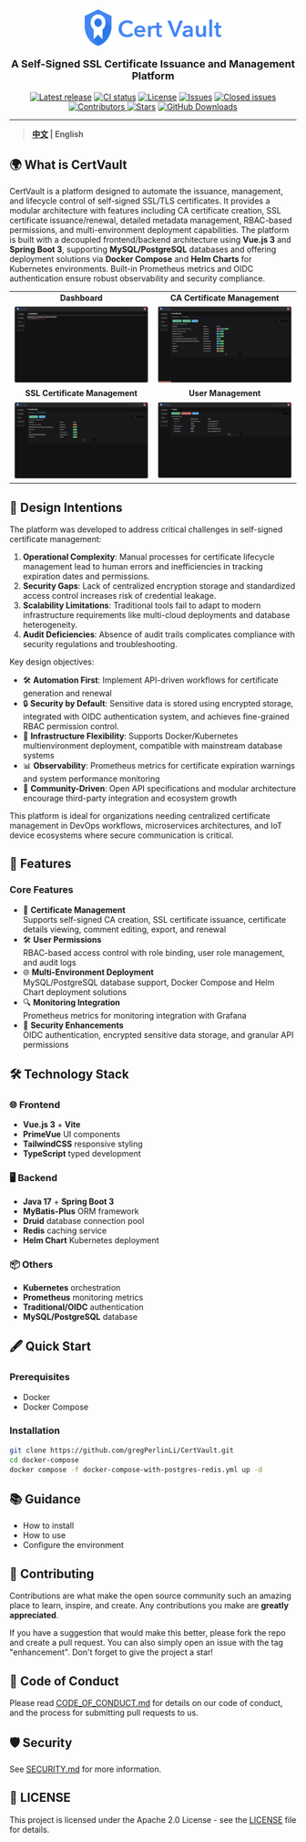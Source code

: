 <div align="center">
    <img src="docs/img/Logo.svg" width="240" alt="Logo">
    <br/>
    <p style="font-size: large"><strong>A Self-Signed SSL Certificate Issuance and Management Platform </strong></p>
    <a href="https://github.com/gregPerlinLi/CertVault/releases"><img src="https://img.shields.io/github/v/release/gregPerlinLi/CertVault" alt="Latest release" /></a>
    <a href="https://github.com/gregPerlinLi/CertVault/actions/workflows/backend-ci.yaml"><img src="https://img.shields.io/github/actions/workflow/status/gregPerlinLi/CertVault/backend-ci.yaml?branch=dev" alt="CI status" /></a>
    <a href="https://github.com/gregPerlinLi/CertVault/blob/main/LICENSE"><img src="https://img.shields.io/github/license/gregPerlinLi/CertVault" alt="License" /></a>
    <a href="https://github.com/gregPerlinLi/CertVault/issues"><img src="https://img.shields.io/github/issues/gregPerlinLi/CertVault?color=f85149" alt="Issues" /></a>
    <a href="https://github.com/gregPerlinLi/CertVault/issues?q=is%3Aissue%20state%3Aclosed"><img src="https://img.shields.io/github/issues-closed/gregPerlinLi/CertVault?color=ab7df8" alt="Closed issues" /></a>
    <a href="https://github.com/gregPerlinLi/CertVault/contributors"><img src="https://img.shields.io/github/contributors/gregPerlinLi/CertVault" alt="Contributors" /> </a>
    <a href="https://github.com/gregPerlinLi/CertVault/stargazers"><img src="https://img.shields.io/github/stars/gregPerlinLi/CertVault" alt="Stars" /></a>
    <a href="https://github.com/gregPerlinLi/CertVault/releases"><img src="https://img.shields.io/github/downloads/gregPerlinLi/CertVault/total" alt="GitHub Downloads"></a>

</div>

---

> **[中文](README_CN.md) | English**

## 🌍 What is CertVault

CertVault is a platform designed to automate the issuance, management, and lifecycle control of self-signed SSL/TLS certificates. It provides a modular architecture with features including CA certificate creation, SSL certificate issuance/renewal, detailed metadata management, RBAC-based permissions, and multi-environment deployment capabilities. The platform is built with a decoupled frontend/backend architecture using **Vue.js 3** and **Spring Boot 3**, supporting **MySQL/PostgreSQL** databases and offering deployment solutions via **Docker Compose** and **Helm Charts** for Kubernetes environments. Built-in Prometheus metrics and OIDC authentication ensure robust observability and security compliance.

<table>
  <tr>
    <td width="50%" align="center"><b>Dashboard</b></td>
    <td width="50%" align="center"><b>CA Certificate Management</b></td>
  </tr>
  <tr>
    <td><img src="docs/img/Screenshot2.png"></td>
    <td><img src="docs/img/Screenshot1.png"></td>
  </tr>
  <tr>
    <td width="50%" align="center"><b>SSL Certificate Management</b></td>
    <td width="50%" align="center"><b>User Management</b></td>
  </tr>
  <tr>
    <td><img src="docs/img/Screenshot3.png"></td>
    <td><img src="docs/img/Screenshot4.png"></td>
  </tr>
</table>

## 🎯 Design Intentions

The platform was developed to address critical challenges in self-signed certificate management:
1. **Operational Complexity**: Manual processes for certificate lifecycle management lead to human errors and inefficiencies in tracking expiration dates and permissions.
2. **Security Gaps**: Lack of centralized encryption storage and standardized access control increases risk of credential leakage.
3. **Scalability Limitations**: Traditional tools fail to adapt to modern infrastructure requirements like multi-cloud deployments and database heterogeneity.
4. **Audit Deficiencies**: Absence of audit trails complicates compliance with security regulations and troubleshooting.

Key design objectives:
- 🛠 **Automation First**: Implement API-driven workflows for certificate generation and renewal
- 🔒 **Security by Default**: Sensitive data is stored using encrypted storage, integrated with OIDC authentication system, and achieves fine-grained RBAC permission control.
- 🔄 **Infrastructure Flexibility**: Supports Docker/Kubernetes multienvironment deployment, compatible with mainstream database systems
- 📊 **Observability**: Prometheus metrics for certificate expiration warnings and system performance monitoring
- 🤝 **Community-Driven**: Open API specifications and modular architecture encourage third-party integration and ecosystem growth

This platform is ideal for organizations needing centralized certificate management in DevOps workflows, microservices architectures, and IoT device ecosystems where secure communication is critical.

## 🚀 Features

### Core Features
- 🔐 **Certificate Management**  
  Supports self-signed CA creation, SSL certificate issuance, certificate details viewing, comment editing, export, and renewal
- 🛠 **User Permissions**  
  RBAC-based access control with role binding, user role management, and audit logs
- 🌐 **Multi-Environment Deployment**  
  MySQL/PostgreSQL database support, Docker Compose and Helm Chart deployment solutions
- 🔍 **Monitoring Integration**  
  Prometheus metrics for monitoring integration with Grafana
- 🔑 **Security Enhancements**  
  OIDC authentication, encrypted sensitive data storage, and granular API permissions

## 🛠 Technology Stack

### 🌐 Frontend
- **Vue.js 3** + **Vite**
- **PrimeVue** UI components
- **TailwindCSS** responsive styling
- **TypeScript** typed development

### 🖥️ Backend
- **Java 17** + **Spring Boot 3**
- **MyBatis-Plus** ORM framework
- **Druid** database connection pool
- **Redis** caching service
- **Helm Chart** Kubernetes deployment

### 📦 Others
- **Kubernetes** orchestration
- **Prometheus** monitoring metrics
- **Traditional/OIDC** authentication
- **MySQL/PostgreSQL** database

## 🖋️ Quick Start

### Prerequisites

- Docker 
- Docker Compose

### Installation

```bash
git clone https://github.com/gregPerlinLi/CertVault.git
cd docker-compose
docker compose -f docker-compose-with-postgres-redis.yml up -d
```


## 📚 Guidance

- How to install
- How to use
- Configure the environment

## 🤝 Contributing

Contributions are what make the open source community such an amazing place to learn, inspire, and create. Any contributions you make are **greatly appreciated**.

If you have a suggestion that would make this better, please fork the repo and create a pull request. You can also simply open an issue with the tag "enhancement". Don't forget to give the project a star!

## 📄 Code of Conduct

Please read [CODE_OF_CONDUCT.md](CODE_OF_CONDUCT.md) for details on our code of conduct, and the process for submitting pull requests to us.

## 🛡️ Security

See [SECURITY.md](SECURITY.md) for more information.

## 📝 LICENSE

This project is licensed under the Apache 2.0 License - see the [LICENSE](LICENSE) file for details.
